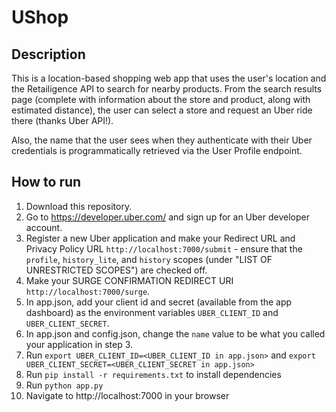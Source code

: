 UShop
==============================

Description
-------------

This is a location-based shopping web app that uses the user's location and the Retailigence API to search for nearby products. From the search results page (complete with information about the store and product, along with estimated distance), the user can select a store and request an Uber ride there (thanks Uber API!).

Also, the name that the user sees when they authenticate with their Uber credentials is programmatically retrieved via the User Profile endpoint.


How to run
---------------

1. Download this repository.
2. Go to https://developer.uber.com/ and sign up for an Uber developer account.
3. Register a new Uber application and make your Redirect URL and Privacy Policy URL `http://localhost:7000/submit` - ensure that the `profile`, `history_lite`, and `history` scopes (under "LIST OF UNRESTRICTED SCOPES") are checked off.
4. Make your SURGE CONFIRMATION REDIRECT URI `http://localhost:7000/surge`.
5. In app.json, add your client id and secret (available from the app dashboard) as the environment variables `UBER_CLIENT_ID` and `UBER_CLIENT_SECRET`.
6. In app.json and config.json, change the `name` value to be what you called your application in step 3.
7. Run `export UBER_CLIENT_ID=<UBER_CLIENT_ID in app.json>` and `export UBER_CLIENT_SECRET=<UBER_CLIENT_SECRET in app.json>`
8. Run `pip install -r requirements.txt` to install dependencies
9. Run `python app.py`
10. Navigate to http://localhost:7000 in your browser